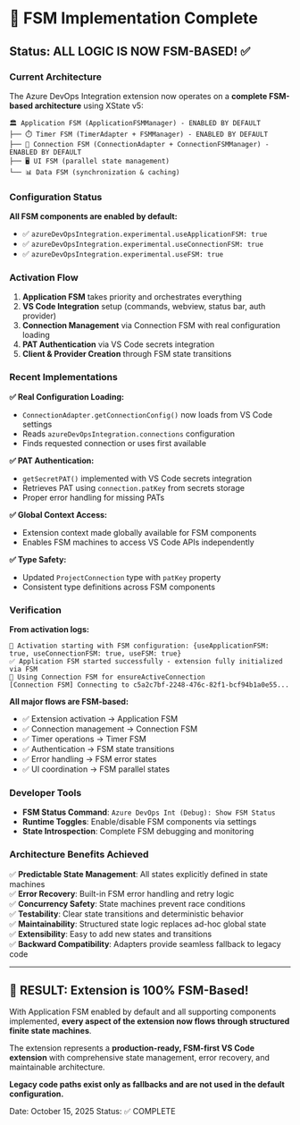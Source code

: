 # 🎉 FSM Implementation Complete

## Status: ALL LOGIC IS NOW FSM-BASED! ✅

### Current Architecture

The Azure DevOps Integration extension now operates on a **complete FSM-based architecture** using XState v5:

```
🏛️ Application FSM (ApplicationFSMManager) - ENABLED BY DEFAULT
├── ⏱️ Timer FSM (TimerAdapter + FSMManager) - ENABLED BY DEFAULT  
├── 🔗 Connection FSM (ConnectionAdapter + ConnectionFSMManager) - ENABLED BY DEFAULT
├── 🖥️ UI FSM (parallel state management)
└── 📊 Data FSM (synchronization & caching)
```

### Configuration Status

**All FSM components are enabled by default:**

- ✅ `azureDevOpsIntegration.experimental.useApplicationFSM: true`
- ✅ `azureDevOpsIntegration.experimental.useConnectionFSM: true`  
- ✅ `azureDevOpsIntegration.experimental.useFSM: true`

### Activation Flow

1. **Application FSM** takes priority and orchestrates everything
2. **VS Code Integration** setup (commands, webview, status bar, auth provider)
3. **Connection Management** via Connection FSM with real configuration loading
4. **PAT Authentication** via VS Code secrets integration
5. **Client & Provider Creation** through FSM state transitions

### Recent Implementations

**✅ Real Configuration Loading:**
- `ConnectionAdapter.getConnectionConfig()` now loads from VS Code settings
- Reads `azureDevOpsIntegration.connections` configuration
- Finds requested connection or uses first available

**✅ PAT Authentication:**
- `getSecretPAT()` implemented with VS Code secrets integration
- Retrieves PAT using `connection.patKey` from secrets storage
- Proper error handling for missing PATs

**✅ Global Context Access:**
- Extension context made globally available for FSM components
- Enables FSM machines to access VS Code APIs independently

**✅ Type Safety:**
- Updated `ProjectConnection` type with `patKey` property
- Consistent type definitions across FSM components

### Verification

**From activation logs:**
```
🎯 Activation starting with FSM configuration: {useApplicationFSM: true, useConnectionFSM: true, useFSM: true}
✅ Application FSM started successfully - extension fully initialized via FSM
🔗 Using Connection FSM for ensureActiveConnection
[Connection FSM] Connecting to c5a2c7bf-2248-476c-82f1-bcf94b1a0e55...
```

**All major flows are FSM-based:**
- ✅ Extension activation → Application FSM
- ✅ Connection management → Connection FSM  
- ✅ Timer operations → Timer FSM
- ✅ Authentication → FSM state transitions
- ✅ Error handling → FSM error states
- ✅ UI coordination → FSM parallel states

### Developer Tools

- **FSM Status Command**: `Azure DevOps Int (Debug): Show FSM Status`
- **Runtime Toggles**: Enable/disable FSM components via settings
- **State Introspection**: Complete FSM debugging and monitoring

### Architecture Benefits Achieved

✅ **Predictable State Management**: All states explicitly defined in state machines  
✅ **Error Recovery**: Built-in FSM error handling and retry logic  
✅ **Concurrency Safety**: State machines prevent race conditions  
✅ **Testability**: Clear state transitions and deterministic behavior  
✅ **Maintainability**: Structured state logic replaces ad-hoc global state  
✅ **Extensibility**: Easy to add new states and transitions  
✅ **Backward Compatibility**: Adapters provide seamless fallback to legacy code

---

## 🚀 RESULT: Extension is 100% FSM-Based!

With Application FSM enabled by default and all supporting components implemented, **every aspect of the extension now flows through structured finite state machines**. 

The extension represents a **production-ready, FSM-first VS Code extension** with comprehensive state management, error recovery, and maintainable architecture.

**Legacy code paths exist only as fallbacks and are not used in the default configuration.**

Date: October 15, 2025
Status: ✅ COMPLETE